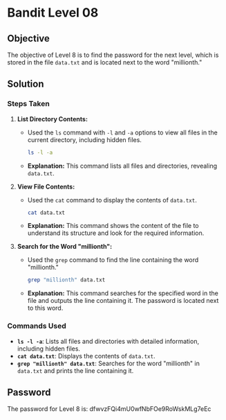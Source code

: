 # Bandit Level 08

## Objective

The objective of Level 8 is to find the password for the next level, which is stored in the file `data.txt` and is located next to the word "millionth."

## Solution

### Steps Taken

1. **List Directory Contents:**
   - Used the `ls` command with `-l` and `-a` options to view all files in the current directory, including hidden files.
     ```bash
     ls -l -a
     ```
   - **Explanation:** This command lists all files and directories, revealing `data.txt`.

2. **View File Contents:**
   - Used the `cat` command to display the contents of `data.txt`.
     ```bash
     cat data.txt
     ```
   - **Explanation:** This command shows the content of the file to understand its structure and look for the required information.

3. **Search for the Word "millionth":**
   - Used the `grep` command to find the line containing the word "millionth."
     ```bash
     grep "millionth" data.txt
     ```
   - **Explanation:** This command searches for the specified word in the file and outputs the line containing it. The password is located next to this word.

### Commands Used

- **`ls -l -a`**: Lists all files and directories with detailed information, including hidden files.
- **`cat data.txt`**: Displays the contents of `data.txt`.
- **`grep "millionth" data.txt`**: Searches for the word "millionth" in `data.txt` and prints the line containing it.

## Password

The password for Level 8 is: dfwvzFQi4mU0wfNbFOe9RoWskMLg7eEc
